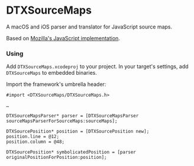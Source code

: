 # DTXSourceMaps
A macOS and iOS parser and translator for JavaScript source maps.

Based on [Mozilla's JavaScript implementation](https://github.com/mozilla/source-map/).

### Using

Add `DTXSourceMaps.xcodeproj` to your project. In your target's settings, add `DTXSourceMaps` to embedded binaries.

Import the framework's umbrella header:

```objc
#import <DTXSourceMaps/DTXSourceMaps.h>

…

DTXSourceMapsParser* parser = [DTXSourceMapsParser sourceMapsParserForSourceMaps:sourceMaps];

DTXSourcePosition* position = [DTXSourcePosition new];
position.line = @12;
position.column = @48;
	
DTXSourcePosition* symbolicatedPosition = [parser originalPositionForPosition:position];
```

